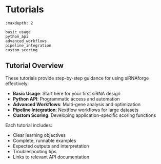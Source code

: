 Tutorials
=========

```{toctree}
:maxdepth: 2

basic_usage
python_api
advanced_workflows
pipeline_integration
custom_scoring
```

Tutorial Overview
-----------------

These tutorials provide step-by-step guidance for using siRNAforge effectively:

- **Basic Usage**: Start here for your first siRNA design
- **Python API**: Programmatic access and automation
- **Advanced Workflows**: Multi-gene analysis and optimization
- **Pipeline Integration**: Nextflow workflows for large datasets
- **Custom Scoring**: Developing application-specific scoring functions

Each tutorial includes:
- Clear learning objectives
- Complete, runnable examples
- Expected outputs and interpretation
- Troubleshooting tips
- Links to relevant API documentation
